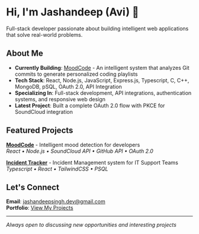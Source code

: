 # Hi, I'm Jashandeep (Avi) 👋

Full-stack developer passionate about building intelligent web applications that solve real-world problems.

## About Me

- **Currently Building**: [MoodCode](https://moodcode-frontend.vercel.app) - An intelligent system that analyzes Git commits to generate personalized coding playlists
- **Tech Stack**: React, Node.js, JavaScript, Express.js, Typescript, C, C++, MongoDB, pSQL, OAuth 2.0, API Integration
- **Specializing In**: Full-stack development, API integrations, authentication systems, and responsive web design
- **Latest Project**: Built a complete OAuth 2.0 flow with PKCE for SoundCloud integration

## Featured Projects

**[MoodCode](https://github.com/definitelyavi/moodcode-frontend)** - Intelligent mood detection for developers  
*React • Node.js • SoundCloud API • GitHub API • OAuth 2.0*

**[Incident Tracker](https://github.com/definitelyavi/incident-tracker)** - Incident Management system for IT Support Teams  
*Typescript • React • TailwindCSS • PSQL*

## Let's Connect

**Email**: [jashandeepsingh.dev@gmail.com](mailto:jashandeepsingh.dev@gmail.com)  
**Portfolio**: [View My Projects](https://github.com/definitelyavi?tab=repositories)

---

*Always open to discussing new opportunities and interesting projects*
